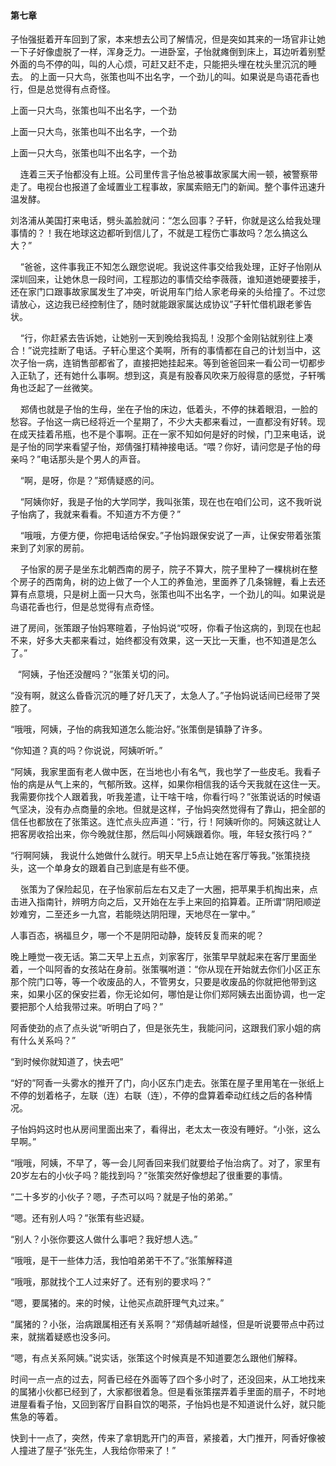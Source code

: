 #### 第七章

子怡强挺着开车回到了家，本来想去公司了解情况，但是突如其来的一场官非让她一下子好像虚脱了一样，浑身乏力。一进卧室，子怡就瘫倒到床上，耳边听着别墅外面的鸟不停的叫，叫的人心烦，可赶又赶不走，只能把头埋在枕头里沉沉的睡去。
的上面一只大鸟，张策也叫不出名字，一个劲儿的叫。如果说是鸟语花香也行，但是总觉得有点奇怪。

上面一只大鸟，张策也叫不出名字，一个劲

上面一只大鸟，张策也叫不出名字，一个劲

上面一只大鸟，张策也叫不出名字，一个劲


    连着三天子怡都没有上班。公司里传言子怡总被事故家属大闹一顿，被警察带走了。电视台也报道了金域置业工程事故，家属索赔无门的新闻。整个事件迅速升温发酵。

刘洛浦从美国打来电话，劈头盖脸就问：“怎么回事？子轩，你就是这么给我处理事情的？！我在地球这边都听到信儿了，不就是工程伤亡事故吗？怎么搞这么大？”

    “爸爸，这件事我正不知怎么跟您说呢。我说这件事交给我处理，正好子怡刚从深圳回来，让她休息一段时间，工程那边的事情交给李薇薇，谁知道她硬要接手，还在家门口跟事故家属发生了冲突，听说用车门给人家老母亲的头给撞了。不过您请放心，这边我已经控制住了，随时就能跟家属达成协议”子轩忙借机跟老爹告状。

    “行，你赶紧去告诉她，让她别一天到晚给我捣乱！没那个金刚钻就别往上凑合！”说完挂断了电话。子轩心里这个美啊，所有的事情都在自己的计划当中，这次子怡一病，连销售部都省了，直接把她挂起来。等到爸爸回来一看公司一切都步入正轨了，还有她什么事啊。想到这，真是有股春风吹来万般得意的感觉，子轩嘴角也泛起了一丝微笑。

    郑倩也就是子怡的生母，坐在子怡的床边，低着头，不停的抹着眼泪，一脸的愁容。子怡这一病已经将近一个星期了，不少大夫都来看过，一直都没有好转。现在成天挂着吊瓶，也不是个事啊。正在一家不知如何是好的时候，门卫来电话，说是子怡的同学来看望子怡，郑倩强打精神接电话。“喂？你好，请问您是子怡的母亲吗？”电话那头是个男人的声音。

    “啊，是呀，你是？”郑倩疑惑的问。

    “阿姨你好，我是子怡的大学同学，我叫张策，现在也在咱们公司，这不我听说子怡病了，我就来看看。不知道方不方便？”

    “哦哦，方便方便，你把电话给保安。”子怡妈跟保安说了一声，让保安带着张策来到了刘家的房前。

    子怡家的房子是坐东北朝西南的房子，院子不算大，院子里种了一棵桃树在整个房子的西南角，树的边上做了一个人工的养鱼池，里面养了几条锦鲤，看上去还算有点意境，只是树上面一只大鸟，张策也叫不出名字，一个劲儿的叫。如果说是鸟语花香也行，但是总觉得有点奇怪。

进了房间，张策跟子怡妈寒暄着，子怡妈说“哎呀，你看子怡这病的，到现在也起不来，好多大夫都来看过，始终都没有效果，这一天比一天重，也不知道是怎么了。”

   “阿姨，子怡还没醒吗？”张策关切的问。

“没有啊，就这么昏昏沉沉的睡了好几天了，太急人了。”子怡妈说话间已经带了哭腔了。

“哦哦，阿姨，子怡的病我知道怎么能治好。”张策倒是镇静了许多。

“你知道？真的吗？你说说，阿姨听听。”

“阿姨，我家里面有老人做中医，在当地也小有名气，我也学了一些皮毛。我看子怡的病是从气上来的，气郁所致。这样，如果你相信我的话今天我就在这住一天。我需要你找个人跟着我，听我差遣，让干啥干啥，你看行吗？”张策说话的时候语气坚决，没有办点商量的余地。但就是这样，子怡妈突然觉得有了靠山，把全部的信任也都放在了张策这。连忙点头应声道：“行，行！阿姨听你的。阿姨这就让人把客房收拾出来，你今晚就住那，然后叫小阿姨跟着你。哦，年轻女孩行吗？”

“行啊阿姨， 我说什么她做什么就行。明天早上5点让她在客厅等我。”张策挠挠头，这一个单身女的跟着自己到底是有些不便。

    张策为了保险起见，在子怡家前后左右又走了一大圈，把苹果手机掏出来，点击进入指南针，辨明方向之后，又开始在左手上来回的掐算着。正所谓“阴阳顺逆妙难穷，二至还乡一九宫，若能晓达阴阳理，天地尽在一掌中。”

人事百态，祸福旦夕，哪一个不是阴阳动静，旋转反复而来的呢？

晚上睡觉一夜无话。第二天早上五点，刘家客厅，张策早早就起来在客厅里面坐着，一个叫阿香的女孩站在身前。张策嘱咐道：“你从现在开始就去你们小区正东那个院门口等，等一个收废品的人，不管男女，只要是收废品的你就把他带到这来，如果小区的保安拦着，你无论如何，哪怕是让你们郑阿姨去出面协调，也一定要把那个人给我带过来。听明白了吗？”

阿香使劲的点了点头说“听明白了，但是张先生，我能问问，这跟我们家小姐的病有什么关系吗？”

“到时候你就知道了，快去吧”

“好的”阿香一头雾水的推开了门，向小区东门走去。张策在屋子里用笔在一张纸上不停的划着格子，左联（连）右联（连），不停的盘算着牵动红线之后的各种情况。

子怡妈妈这时也从房间里面出来了，看得出，老太太一夜没有睡好。“小张，这么早啊。”

“哦哦，阿姨，不早了，等一会儿阿香回来我们就要给子怡治病了。对了，家里有20岁左右的小伙子吗？能找到吗？”张策突然好像想起了很重要的事情。

“二十多岁的小伙子？嗯，子杰可以吗？就是子怡的弟弟。”

“嗯。还有别人吗？”张策有些迟疑。

“别人？小张你要这人做什么事吧？我好想人选。”

“哦哦，是干一些体力活，我怕咱弟弟干不了。”张策解释道

“哦哦，那就找个工人过来好了。还有别的要求吗？”

“嗯，要属猪的。来的时候，让他买点疏肝理气丸过来。”

“属猪的？小张，治病跟属相还有关系啊？”郑倩越听越怪，但是听说要带点中药过来，就揣着疑惑也没多问。

“嗯，有点关系阿姨。”说实话，张策这个时候真是不知道要怎么跟他们解释。

时间一点一点的过去，阿香已经在外面等了四个多小时了，还没回来，从工地找来的属猪小伙都已经到了，大家都很着急。但是看张策摆弄着手里面的扇子，不时地进屋看看子怡，又回到客厅自斟自饮的喝茶，子怡妈也是不知道说什么好，就只能焦急的等着。

快到十一点了，突然，传来了拿钥匙开门的声音，紧接着，大门推开，阿香好像被人撞进了屋子“张先生，人我给你带来了！”

